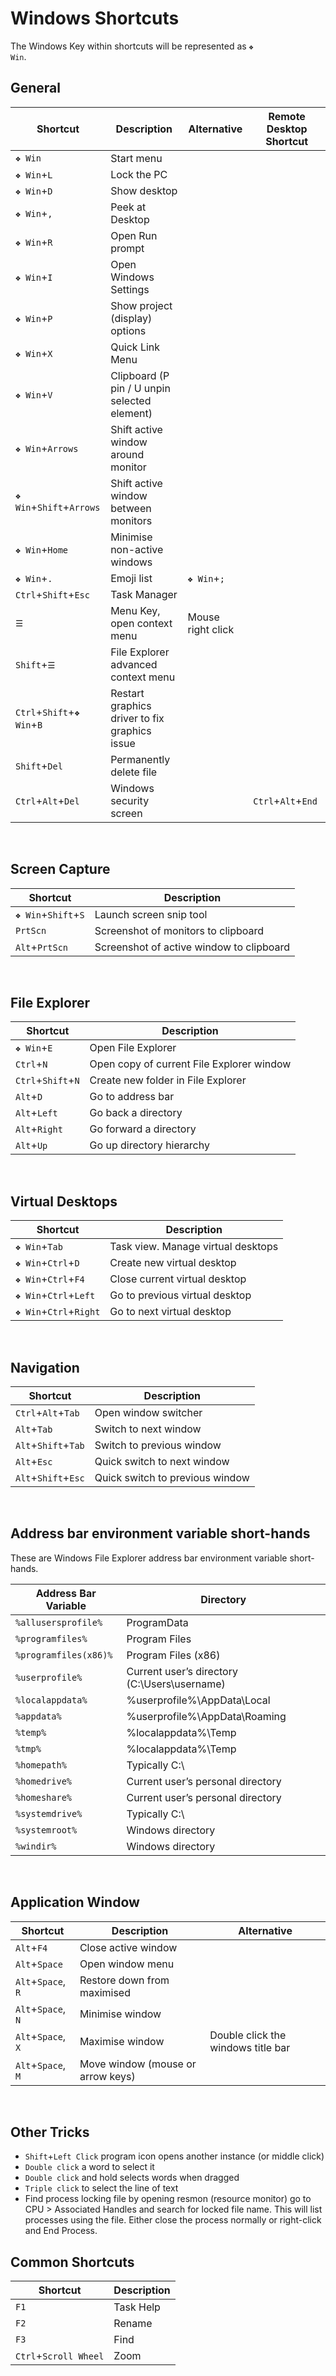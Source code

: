 # Windows Shortcuts

The Windows Key within shortcuts will be represented as <code>&#x2756; Win</code>.


## General

| Shortcut                                     | Description                                    | Alternative                    | Remote Desktop Shortcut |
| ---                                          | ---                                            | ---                            | ---                     |
| <code>&#x2756; Win</code>                    | Start menu                                     |                                |                         |
| <code>&#x2756; Win</code>+`L`                | Lock the PC                                    |                                |                         |
| <code>&#x2756; Win</code>+`D`                | Show desktop                                   |                                |                         |
| <code>&#x2756; Win</code>+`,`                | Peek at Desktop                                |                                |                         |
| <code>&#x2756; Win</code>+`R`                | Open Run prompt                                |                                |                         |
| <code>&#x2756; Win</code>+`I`                | Open Windows Settings                          |                                |                         |
| <code>&#x2756; Win</code>+`P`                | Show project (display) options                 |                                |                         |
| <code>&#x2756; Win</code>+`X`                | Quick Link Menu                                |                                |                         |
| <code>&#x2756; Win</code>+`V`                | Clipboard (P pin / U unpin selected element)   |                                |                         |
| <code>&#x2756; Win</code>+`Arrows`           | Shift active window around monitor             |                                |                         |
| <code>&#x2756; Win</code>+`Shift`+`Arrows`   | Shift active window between monitors           |                                |                         |
| <code>&#x2756; Win</code>+`Home`             | Minimise non-active windows                    |                                |                         |
| <code>&#x2756; Win</code>+`.`                | Emoji list                                     | <code>&#x2756; Win</code>+`;`  |                         |
| `Ctrl`+`Shift`+`Esc`                         | Task Manager                                   |                                |                         |
| <code>&#x2630;</code>                        | Menu Key, open context menu                    | Mouse right click              |                         |
| `Shift`+<code>&#x2630;</code>                | File Explorer advanced context menu            |                                |                         |
| `Ctrl`+`Shift`+<code>&#x2756; Win</code>+`B` | Restart graphics driver to fix graphics issue  |                                |                         |
| `Shift`+`Del`                                | Permanently delete file                        |                                |                         |
| `Ctrl`+`Alt`+`Del`                           | Windows security screen                        |                                | `Ctrl`+`Alt`+`End`      |
<br>


## Screen Capture

| Shortcut                                 | Description                                    |
| ---                                      | ---                                            |
| <code>&#x2756; Win</code>+`Shift`+`S`    | Launch screen snip tool                        |
| `PrtScn`	                               | Screenshot of monitors to clipboard            |
| `Alt`+`PrtScn`                           | Screenshot of active window to clipboard       |
<br>


## File Explorer

| Shortcut                        | Description                                    |
| ---                             | ---                                            |
| <code>&#x2756; Win</code>+`E`   | Open File Explorer                             |
| `Ctrl`+`N`                      | Open copy of current File Explorer window      |
| `Ctrl`+`Shift`+`N`              | Create new folder in File Explorer             |
| `Alt`+`D`                       | Go to address bar                              |
| `Alt`+`Left`                    | Go back a directory                            |
| `Alt`+`Right`                   | Go forward a directory                         |
| `Alt`+`Up`                      | Go up directory hierarchy                      |
<br>


## Virtual Desktops

| Shortcut                                 | Description                              |
| ---                                      | ---                                      |
| <code>&#x2756; Win</code>+`Tab`          | Task view. Manage virtual desktops       |
| <code>&#x2756; Win</code>+`Ctrl`+`D`     | Create new virtual desktop               |
| <code>&#x2756; Win</code>+`Ctrl`+`F4`    | Close current virtual desktop            |
| <code>&#x2756; Win</code>+`Ctrl`+`Left`  | Go to previous virtual desktop           |
| <code>&#x2756; Win</code>+`Ctrl`+`Right` | Go to next virtual desktop               |
<br>


## Navigation

| Shortcut                             | Description                              |
| ---                                  | ---                                      |
| `Ctrl`+`Alt`+`Tab`                   | Open window switcher                     |
| `Alt`+`Tab`                          | Switch to next window                    |
| `Alt`+`Shift`+`Tab`                  | Switch to previous window                |
| `Alt`+`Esc`                          | Quick switch to next window              |
| `Alt`+`Shift`+`Esc`                  | Quick switch to previous window          |
<br>


## Address bar environment variable short-hands

These are Windows File Explorer address bar environment variable short-hands.

| Address Bar Variable             | Directory                                      |
| ---                              | ---                                            |
| `%allusersprofile%`              | ProgramData                                    |
| `%programfiles%`                 | Program Files                                  |
| `%programfiles(x86)%`            | Program Files (x86)                            |
| `%userprofile%`                  | Current user’s directory (C:\Users\username)   |
| `%localappdata%`                 | %userprofile%\AppData\Local                    |
| `%appdata%`                      | %userprofile%\AppData\Roaming                  |
| `%temp%`                         | %localappdata%\Temp                            |
| `%tmp%`                          | %localappdata%\Temp                            |
| `%homepath%`                     | Typically C:\                                  |
| `%homedrive%`                    | Current user’s personal directory              |
| `%homeshare%`                    | Current user’s personal directory              |
| `%systemdrive%`                  | Typically C:\                                  |
| `%systemroot%`                   | Windows directory                              |
| `%windir%`                       | Windows directory                              |
<br>


## Application Window

| Shortcut                      | Description                              | Alternative                          |
| ---                           | ---                                      | ---                                  |
| `Alt`+`F4`                    | Close active window                      |                                      |
| `Alt`+`Space`                 | Open window menu                         |                                      |
| `Alt`+`Space`, `R`            | Restore down from maximised              |                                      |
| `Alt`+`Space`, `N`            | Minimise window                          |                                      |
| `Alt`+`Space`, `X`            | Maximise window                          | Double click the windows title bar   |
| `Alt`+`Space`, `M`            | Move window (mouse or arrow keys)        |                                      |
<br>


## Other Tricks

-	`Shift`+`Left Click` program icon opens another instance (or middle click)
-	`Double click` a word to select it
-	`Double click` and hold selects words when dragged
-	`Triple click` to select the line of text
-	Find process locking file by opening resmon (resource monitor) go to CPU > Associated Handles and search for locked file name. This will list processes using the file. Either close the process normally or right-click and End Process.


## Common Shortcuts

| Shortcut                  | Description                |
| ---                       | ---                        |
| `F1`                      | Task Help                  |
| `F2`                      | Rename                     |
| `F3`                      | Find                       |
| `Ctrl`+`Scroll Wheel`     | Zoom                       |
<br>
